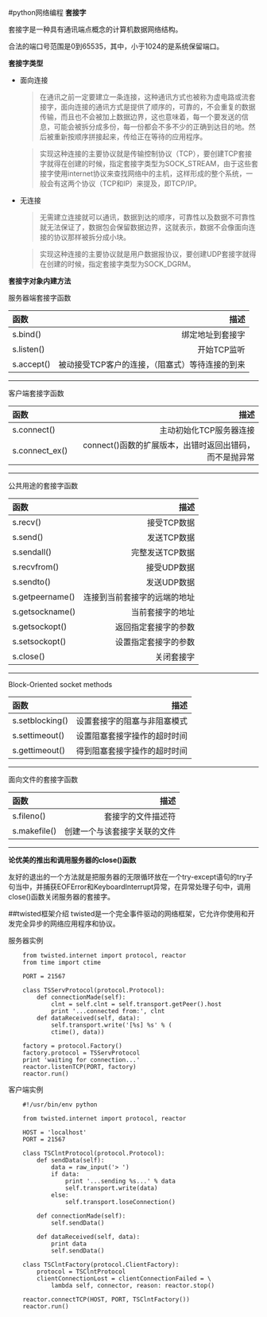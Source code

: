 #python网络编程
**套接字**

套接字是一种具有通讯端点概念的计算机数据网络结构。

合法的端口号范围是0到65535，其中，小于1024的是系统保留端口。

**套接字类型**
+ 面向连接
    
    >在通讯之前一定要建立一条连接，这种通讯方式也被称为虚电路或流套接字，面向连接的通讯方式是提供了顺序的，可靠的，不会重复的数据传输，而且也不会被加上数据边界，这也意味着，每一个要发送的信息，可能会被拆分成多份，每一份都会不多不少的正确到达目的地。然后被重新按顺序拼接起来，传给正在等待的应用程序。
    
    >实现这种连接的主要协议就是传输控制协议（TCP），要创建TCP套接字就得在创建的时候，指定套接字类型为SOCK_STREAM，由于这些套接字使用internet协议来查找网络中的主机，这样形成的整个系统，一般会有这两个协议（TCP和IP）来提及，即TCP/IP。
    
+ 无连接

    >无需建立连接就可以通讯，数据到达的顺序，可靠性以及数据不可靠性就无法保证了，数据包会保留数据边界，这就表示，数据不会像面向连接的协议那样被拆分成小块。
    
    >实现这种连接的主要协议就是用户数据报协议，要创建UDP套接字就得在创建的时候，指定套接字类型为SOCK_DGRM。
    
**套接字对象内建方法**

服务器端套接字函数

|函数|描述|
|:--|--:|
|s.bind()|绑定地址到套接字|
|s.listen()|开始TCP监听|
|s.accept()|被动接受TCP客户的连接，（阻塞式）等待连接的到来|
----------------
客户端套接字函数

|函数|描述|
|:--|--:|
|s.connect()|主动初始化TCP服务器连接|
|s.connect_ex()|connect()函数的扩展版本，出错时返回出错码，而不是抛异常|
--------------------
公共用途的套接字函数

|函数|描述|
|:--|--:|
|s.recv()|接受TCP数据|
|s.send()|发送TCP数据|
|s.sendall()|完整发送TCP数据|
|s.recvfrom()|接受UDP数据|
|s.sendto()|发送UDP数据|
|s.getpeername()|连接到当前套接字的远端的地址|
|s.getsockname()|当前套接字的地址|
|s.getsockopt()|返回指定套接字的参数|
|s.setsockopt()|设置指定套接字的参数|
|s.close()|关闭套接字|
------------------
Block-Oriented socket methods

|函数|描述|
|:--|--:|
|s.setblocking()|设置套接字的阻塞与非阻塞模式|
|s.settimeout()|设置阻塞套接字操作的超时时间|
|s.gettimeout()|得到阻塞套接字操作的超时时间|
------------------------
面向文件的套接字函数

|函数|描述|
|:--|--:|
|s.fileno()|套接字的文件描述符|
|s.makefile()|创建一个与该套接字关联的文件|
--------------
**论优美的推出和调用服务器的close()函数**

友好的退出的一个方法就是把服务器的无限循环放在一个try-except语句的try子句当中，并捕获EOFError和KeyboardInterrupt异常，在异常处理子句中，调用close()函数关闭服务器的套接字。

##twisted框架介绍
twisted是一个完全事件驱动的网络框架，它允许你使用和开发完全异步的网络应用程序和协议。

服务器实例

        from twisted.internet import protocol, reactor
        from time import ctime

        PORT = 21567

        class TSServProtocol(protocol.Protocol):
            def connectionMade(self):
                clnt = self.clnt = self.transport.getPeer().host
                print '...connected from:', clnt
            def dataReceived(self, data):
                self.transport.write('[%s] %s' % (
	            ctime(), data))

        factory = protocol.Factory()
        factory.protocol = TSServProtocol
        print 'waiting for connection...'
        reactor.listenTCP(PORT, factory)
        reactor.run()
        
客户端实例
        
        #!/usr/bin/env python

        from twisted.internet import protocol, reactor

        HOST = 'localhost'
        PORT = 21567

        class TSClntProtocol(protocol.Protocol):
            def sendData(self):
                data = raw_input('> ')
                if data:
                    print '...sending %s...' % data
                    self.transport.write(data)
                else:
                    self.transport.loseConnection()

            def connectionMade(self):
                self.sendData()

            def dataReceived(self, data):
                print data
                self.sendData()

        class TSClntFactory(protocol.ClientFactory):
            protocol = TSClntProtocol
            clientConnectionLost = clientConnectionFailed = \
                lambda self, connector, reason: reactor.stop()

        reactor.connectTCP(HOST, PORT, TSClntFactory())
        reactor.run()

